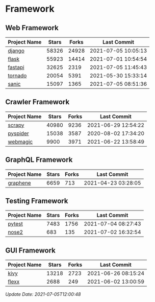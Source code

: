 # Framework

## Web Framework
| Project Name | Stars | Forks | Last Commit |
| ------------ | ----- | ----- | ----------- |
| [django](https://github.com/django/django) | 58326 | 24928 | 2021-07-05 10:05:13 |
| [flask](https://github.com/pallets/flask) | 55923 | 14414 | 2021-07-01 10:54:54 |
| [fastapi](https://github.com/tiangolo/fastapi) | 32625 | 2319 | 2021-07-05 11:45:43 |
| [tornado](https://github.com/tornadoweb/tornado) | 20054 | 5391 | 2021-05-30 15:33:14 |
| [sanic](https://github.com/sanic-org/sanic) | 15097 | 1365 | 2021-07-05 08:51:36 |

## Crawler Framework
| Project Name | Stars | Forks | Last Commit |
| ------------ | ----- | ----- | ----------- |
| [scrapy](https://github.com/scrapy/scrapy) | 40980 | 9236 | 2021-06-29 12:54:22 |
| [pyspider](https://github.com/binux/pyspider) | 15038 | 3587 | 2020-08-02 17:34:20 |
| [webmagic](https://github.com/code4craft/webmagic) | 9900 | 3971 | 2021-06-22 13:58:49 |

## GraphQL Framework
| Project Name | Stars | Forks | Last Commit |
| ------------ | ----- | ----- | ----------- |
| [graphene](https://github.com/graphql-python/graphene) | 6659 | 713 | 2021-04-23 03:28:05 |

## Testing Framework
| Project Name | Stars | Forks | Last Commit |
| ------------ | ----- | ----- | ----------- |
| [pytest](https://github.com/pytest-dev/pytest) | 7483 | 1756 | 2021-07-04 08:27:43 |
| [nose2](https://github.com/nose-devs/nose2) | 683 | 135 | 2021-07-02 16:32:54 |

## GUI Framework
| Project Name | Stars | Forks | Last Commit |
| ------------ | ----- | ----- | ----------- |
| [kivy](https://github.com/kivy/kivy) | 13218 | 2723 | 2021-06-26 08:15:24 |
| [flexx](https://github.com/flexxui/flexx) | 2688 | 249 | 2021-06-02 13:00:59 |

*Update Date: 2021-07-05T12:00:48*
